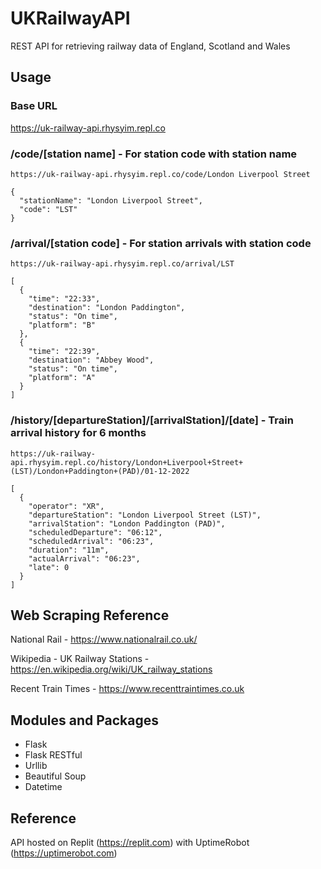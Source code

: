 # UKRailwayAPI
REST API for retrieving railway data of England, Scotland and Wales

## Usage
### Base URL
https://uk-railway-api.rhysyim.repl.co
### /code/[station name] - For station code with station name
```
https://uk-railway-api.rhysyim.repl.co/code/London Liverpool Street

{
  "stationName": "London Liverpool Street",
  "code": "LST"
}
```
### /arrival/[station code] - For station arrivals with station code
```
https://uk-railway-api.rhysyim.repl.co/arrival/LST

[
  {
    "time": "22:33",
    "destination": "London Paddington",
    "status": "On time",
    "platform": "B"
  },
  {
    "time": "22:39",
    "destination": "Abbey Wood",
    "status": "On time",
    "platform": "A"
  }
]
```
### /history/[departureStation]/[arrivalStation]/[date] - Train arrival history for 6 months
```
https://uk-railway-api.rhysyim.repl.co/history/London+Liverpool+Street+(LST)/London+Paddington+(PAD)/01-12-2022

[
  {
    "operator": "XR",
    "departureStation": "London Liverpool Street (LST)",
    "arrivalStation": "London Paddington (PAD)",
    "scheduledDeparture": "06:12",
    "scheduledArrival": "06:23",
    "duration": "11m",
    "actualArrival": "06:23",
    "late": 0
  }
]
```

## Web Scraping Reference
National Rail - https://www.nationalrail.co.uk/

Wikipedia - UK Railway Stations - https://en.wikipedia.org/wiki/UK_railway_stations

Recent Train Times - https://www.recenttraintimes.co.uk

## Modules and Packages
- Flask
- Flask RESTful
- Urllib
- Beautiful Soup
- Datetime

## Reference
API hosted on Replit (https://replit.com) with UptimeRobot (https://uptimerobot.com)
